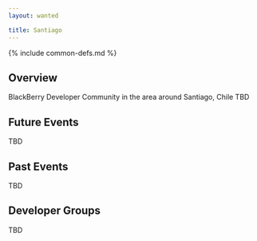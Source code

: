 ```yaml
---
layout: wanted

title: Santiago
---
```

{% include common-defs.md %}

## Overview

BlackBerry Developer Community in the area around Santiago, Chile
TBD

## Future Events

TBD

## Past Events

TBD

## Developer Groups

TBD


